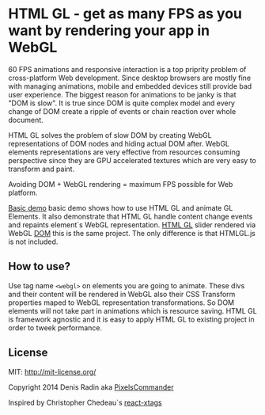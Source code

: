 HTML GL - get as many FPS as you want by rendering your app in WebGL
====================================================================

60 FPS animations and responsive interaction is a top priprity problem of cross-platform Web development. Since desktop browsers are mostly fine with managing animations, mobile and embedded devices still provide bad user experience.
The biggest reason for animations to be janky is that "DOM is slow". It is true since DOM is quite complex model and every change of DOM create a ripple of events or chain reaction over whole document.

HTML GL solves the problem of slow DOM by creating WebGL representations of DOM nodes and hiding actual DOM after. WebGL elements representations are very effective from resources consuming perspective since they are GPU accelerated textures which are very easy to transform and paint.

Avoiding DOM + WebGL rendering = maximum FPS possible for Web platform.

[Basic demo](http://pixelscommander.com/polygon/htmlgl/demo/) basic demo shows how to use HTML GL and animate GL Elements. It also demonstrate that HTML GL handle content change events and repaints element`s WebGL representation.
[HTML GL](http://pixelscommander.com/polygon/htmlgl/demo/webgl.html) slider rendered via WebGL
[DOM](http://pixelscommander.com/polygon/htmlgl/demo/dom.html) this is the same project. The only difference is that HTMLGL.js is not included.

How to use?
-----------
Use tag name ```<webgl>``` on elements you are going to animate. These divs and their content will be rendered in WebGL also their CSS Transform properties maped to WebGL representation transformations. So DOM elements will not take part in animations which is resource saving.
HTML GL is framework agnostic and it is easy to apply HTML GL to existing project in order to tweek performance.

License
-------
MIT: http://mit-license.org/

Copyright 2014 Denis Radin aka [PixelsCommander](http://pixelscommander.com)

Inspired by Christopher Chedeau`s [react-xtags](http://github.com/vjeux/react-xtags/)